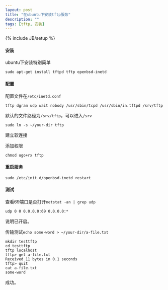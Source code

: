 ```yaml
---
layout: post
title: "在ubuntu下安装tftp服务"
description: ""
tags: [tftp, 安装]
---
```

{% include JB/setup %}

#### 安装

ubuntu下安装特别简单

    sudo apt-get install tftpd tftp openbsd-inetd

#### 配置

配置文件在`/etc/inetd.conf`

    tftp dgram udp wait nobody /usr/sbin/tcpd /usr/sbin/in.tftpd /srv/tftp 

默认的文件路径为`/srv/tftp`，可以进入`/srv`
    
    sudo ln -s ~/your-dir tftp

建立软连接

添加权限
    
    chmod ugo+rx tftp

#### 重启服务

    sudo /etc/init.d/openbsd-inetd restart

#### 测试

查看69端口是否打开`netstat -an | grep udp`

    udp 0 0 0.0.0.0:69 0.0.0.0:*

说明已开启。

传输测试`echo some-word > ~/your-dir/a-file.txt`

    mkdir testtftp
    cd testtftp
    tftp localhost
    tftp> get a-file.txt
    Received 11 bytes in 0.1 seconds
    tftp> quit
    cat a-file.txt
    some-word

成功。
